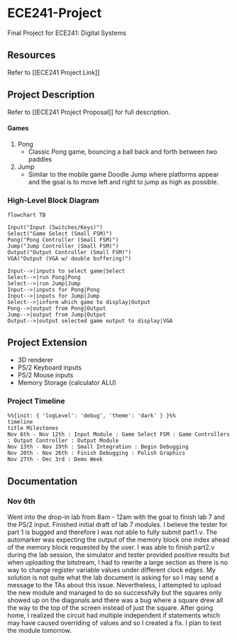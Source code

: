 # ECE241-Project
Final Project for ECE241: Digital Systems
## Resources
Refer to [[ECE241 Project Link]]
## Project Description
Refer to [[ECE241 Project Proposal]] for full description. 
#### Games
1. Pong
	- Classic Pong game, bouncing a ball back and forth between two paddles
2. Jump
	- Similar to the mobile game Doodle Jump where platforms appear and the goal is to move left and right to jump as high as possible.
### High-Level Block Diagram
```mermaid
flowchart TB

Input("Input (Switches/Keys)")
Select("Game Select (Small FSM)")
Pong("Pong Controller (Small FSM)")
Jump("Jump Controller (Small FSM)")
Output("Output Controller (Small FSM)")
VGA("Output (VGA w/ double buffering)")

Input-->|inputs to select game|Select
Select-->|run Pong|Pong
Select-->|run Jump|Jump
Input-->|inputs for Pong|Pong
Input-->|inputs for Jump|Jump
Select-->|inform which game to display|Output
Pong-->|output from Pong|Output
Jump-->|output from Jump|Output
Output-->|output selected game output to display|VGA

```
## Project Extension
- 3D renderer
- PS/2 Keyboard inputs
- PS/2 Mouse inputs
- Memory Storage (calculator ALU)
### Project Timeline
```mermaid
%%{init: { 'logLevel': 'debug', 'theme': 'dark' } }%%
timeline 
title Milestones
Nov 6th - Nov 12th : Input Module : Game Select FSM : Game Controllers : Output Controller : Output Module
Nov 13th - Nov 19th : Small Integration : Begin Debugging 
Nov 20th - Nov 26th : Finish Debugging : Polish Graphics 
Nov 27th - Dec 3rd : Demo Week

```
## Documentation
### Nov 6th
Went into the drop-in lab from 8am - 12am with the goal to finish lab 7 and the PS/2 input.
Finished initial draft of lab 7 modules. I believe the tester for part 1 is bugged and therefore I was not able to fully submit part1.v. The automarker was expecting the output of the memory block one index ahead of the memory block requested by the user. I was able to finish part2.v during the lab session, the simulator and tester provided positive results but when uploading the bitstream, I had to rewrite a large section as there is no way to change register variable values under different clock edges. My solution is not quite what the lab document is asking for so I may send a message to the TAs about this issue. Nevertheless, I attempted to upload the new module and managed to do so successfully but the squares only showed up on the diagonals and there was a bug where a square drew all the way to the top of the screen instead of just the square. After going home, I realized the circuit had multiple independent if statements which may have caused overriding of values and so I created a fix. I plan to test the module tomorrow.








